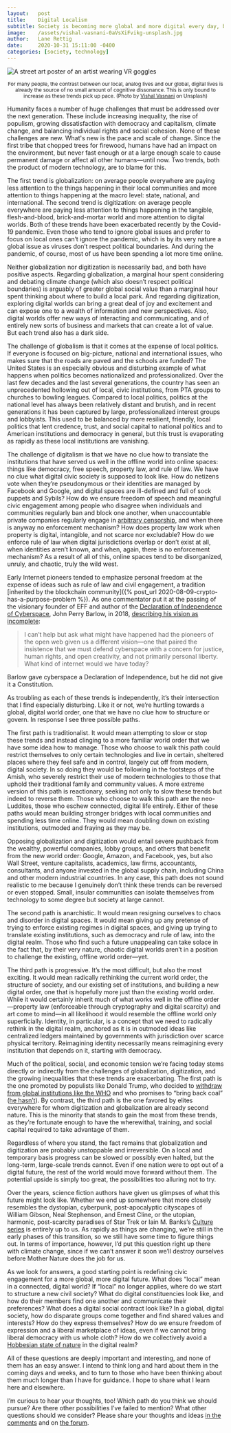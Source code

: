```yaml
---
layout:   post
title:    Digital Localism
subtitle: Society is becoming more global and more digital every day, but we still have no idea how to structure and govern global, digital spaces. A good place to start is by redefining civil society for our connected future.
image:    /assets/vishal-vasnani-0aVsXiFvikg-unsplash.jpg
author:   Lane Rettig
date:     2020-10-31 15:11:00 -0400
categories: [society, technology]
---
```

![A street art poster of an artist wearing VR goggles]({{page.image}})

<p style="text-align: center"><sub>For many people, the contrast between our local, analog lives and our global, digital lives is already the source of no small amount of cognitive dissonance. This is only bound to increase as these trends pick up pace. (Photo by <a href="https://unsplash.com/@vishal9950?utm_source=unsplash&amp;utm_medium=referral&amp;utm_content=creditCopyText">Vishal Vasnani</a> on Unsplash)</sub></p>


Humanity faces a number of huge challenges that must be addressed over the next generation. These include increasing inequality, the rise of populism, growing dissatisfaction with democracy and capitalism, climate change, and balancing individual rights and social cohesion. None of these challenges are new. What's new is the pace and scale of change. Since the first tribe that chopped trees for firewood, humans have had an impact on the environment, but never fast enough or at a large enough scale to cause permanent damage or affect all other humans—until now. Two trends, both the product of modern technology, are to blame for this.

The first trend is globalization: on average people everywhere are paying less attention to the things happening in their local communities and more attention to things happening at the macro level: state, national, and international. The second trend is digitization: on average people everywhere are paying less attention to things happening in the tangible, flesh-and-blood, brick-and-mortar world and more attention to digital worlds. Both of these trends have been exacerbated recently by the Covid-19 pandemic. Even those who tend to ignore global issues and prefer to focus on local ones can’t ignore the pandemic, which is by its very nature a global issue as viruses don’t respect political boundaries. And during the pandemic, of course, most of us have been spending a lot more time online.

Neither globalization nor digitization is necessarily bad, and both have positive aspects. Regarding globalization, a marginal hour spent considering and debating climate change (which also doesn’t respect political boundaries) is arguably of greater global social value than a marginal hour spent thinking about where to build a local park. And regarding digitization, exploring digital worlds can bring a great deal of joy and excitement and can expose one to a wealth of information and new perspectives. Also, digital worlds offer new ways of interacting and communicating, and of entirely new sorts of business and markets that can create a lot of value. But each trend also has a dark side.

The challenge of globalism is that it comes at the expense of local politics. If everyone is focused on big-picture, national and international issues, who makes sure that the roads are paved and the schools are funded? The United States is an especially obvious and disturbing example of what happens when politics becomes nationalized and professionalized. Over the last few decades and the last several generations, the country has seen an unprecedented hollowing out of local, civic institutions, from PTA groups to churches to bowling leagues. Compared to local politics, politics at the national level has always been relatively distant and brutish, and in recent generations it has been captured by large, professionalized interest groups and lobbyists. This used to be balanced by more resilient, friendly, local politics that lent credence, trust, and social capital to national politics and to American institutions and democracy in general, but this trust is evaporating as rapidly as these local institutions are vanishing.

The challenge of digitalism is that we have no clue how to translate the institutions that have served us well in the offline world into online spaces: things like democracy, free speech, property law, and rule of law. We have no clue what digital civic society is supposed to look like. How do netizens vote when they’re pseudonymous or their identities are managed by Facebook and Google, and digital spaces are ill-defined and full of sock puppets and Sybils? How do we ensure freedom of speech and meaningful civic engagement among people who disagree when individuals and communities regularly ban and block one another, when unaccountable private companies regularly engage in [arbitrary censorship](https://www.applescotch.com/data/sovereignty/2020/04/26/declaring-digital-independence.html), and when there is anyway no enforcement mechanism? How does property law work when property is digital, intangible, and not scarce nor excludable? How do we enforce rule of law when digital jurisdictions overlap or don’t exist at all, when identities aren’t known, and when, again, there is no enforcement mechanism? As a result of all of this, online spaces tend to be disorganized, unruly, and chaotic, truly the wild west.

Early Internet pioneers tended to emphasize personal freedom at the expense of ideas such as rule of law and civil engagement, a tradition [inherited by the blockchain community]({% post_url 2020-08-09-crypto-has-a-purpose-problem %}). As one commentator put it at the passing of the visionary founder of EFF and author of the [Declaration of Independence of Cyberspace](https://www.eff.org/cyberspace-independence), John Perry Barlow, in 2018, [describing his vision as incomplete](https://slate.com/technology/2018/02/john-perry-barlow-gave-internet-activists-only-half-the-mission-they-need.html):

> I can’t help but ask what might have happened had the pioneers of the open web given us a different vision—one that paired the insistence that we must defend cyberspace with a concern for justice, human rights, and open creativity, and not primarily personal liberty. What kind of internet would we have today?

Barlow gave cyberspace a Declaration of Independence, but he did not give it a Constitution.

As troubling as each of these trends is independently, it’s their intersection that I find especially disturbing. Like it or not, we’re hurtling towards a global, digital world order, one that we have no clue how to structure or govern. In response I see three possible paths.

The first path is traditionalist. It would mean attempting to slow or stop these trends and instead clinging to a more familiar world order that we have some idea how to manage. Those who choose to walk this path could restrict themselves to only certain technologies and live in certain, sheltered places where they feel safe and in control, largely cut off from modern, digital society. In so doing they would be following in the footsteps of the Amish, who severely restrict their use of modern technologies to those that uphold their traditional family and community values. A more extreme version of this path is reactionary, seeking not only to slow these trends but indeed to reverse them. Those who choose to walk this path are the neo-Luddites, those who eschew connected, digital life entirely. Either of these paths would mean building stronger bridges with local communities and spending less time online. They would mean doubling down on existing institutions, outmoded and fraying as they may be.

Opposing globalization and digitization would entail severe pushback from the wealthy, powerful companies, lobby groups, and others that benefit from the new world order: Google, Amazon, and Facebook, yes, but also Wall Street, venture capitalists, academics, law firms, accountants, consultants, and anyone invested in the global supply chain, including China and other modern industrial countries. In any case, this path does not sound realistic to me because I genuinely don’t think these trends can be reversed or even stopped. Small, insular communities can isolate themselves from technology to some degree but society at large cannot.

The second path is anarchistic. It would mean resigning ourselves to chaos and disorder in digital spaces. It would mean giving up any pretense of trying to enforce existing regimes in digital spaces, and giving up trying to translate existing institutions, such as democracy and rule of law, into the digital realm. Those who find such a future unappealing can take solace in the fact that, by their very nature, chaotic digital worlds aren’t in a position to challenge the existing, offline world order—yet.

The third path is progressive. It’s the most difficult, but also the most exciting. It would mean radically rethinking the current world order, the structure of society, and our existing set of institutions, and building a new digital order, one that is hopefully more just than the existing world order. While it would certainly inherit much of what works well in the offline order—property law (enforceable through cryptography and digital scarcity) and art come to mind—in all likelihood it would resemble the offline world only superficially. Identity, in particular, is a concept that we need to radically rethink in the digital realm, anchored as it is in outmoded ideas like centralized ledgers maintained by governments with jurisdiction over scarce physical territory. Reimagining identity necessarily means reimagining every institution that depends on it, starting with democracy.

Much of the political, social, and economic tension we’re facing today stems directly or indirectly from the challenges of globalization, digitization, and the growing inequalities that these trends are exacerbating. The first path is the one promoted by populists like Donald Trump, who decided to [withdraw from global institutions like the WHO](https://www.thelancet.com/journals/lancet/article/PIIS0140-6736(20)31527-0/fulltext) and who promises to “bring back coal” ([he hasn’t](https://www.washingtonpost.com/opinions/trump-pledged-to-bring-back-coal-like-everything-under-him-it-collapsed-instead/2020/06/12/1fa8bed6-accd-11ea-9063-e69bd6520940_story.html)). By contrast, the third path is the one favored by elites everywhere for whom digitization and globalization are already second nature. This is the minority that stands to gain the most from these trends, as they’re fortunate enough to have the wherewithal, training, and social capital required to take advantage of them.

Regardless of where you stand, the fact remains that globalization and digitization are probably unstoppable and irreversible. On a local and temporary basis progress can be slowed or possibly even halted, but the long-term, large-scale trends cannot. Even if one nation were to opt out of a digital future, the rest of the world would move forward without them. The potential upside is simply too great, the possibilities too alluring not to try.

Over the years, science fiction authors have given us glimpses of what this future might look like. Whether we end up somewhere that more closely resembles the dystopian, cyberpunk, post-apocalyptic cityscapes of William Gibson, Neal Stephenson, and Ernest Cline, or the utopian, harmonic, post-scarcity paradises of Star Trek or Iain M. Banks’s [Culture series](https://en.wikipedia.org/wiki/Culture_series) is entirely up to us. As rapidly as things are changing, we’re still in the early phases of this transition, so we still have some time to figure things out. In terms of importance, however, I’d put this question right up there with climate change, since if we can’t answer it soon we’ll destroy ourselves before Mother Nature does the job for us.

As we look for answers, a good starting point is redefining civic engagement for a more global, more digital future. What does “local” mean in a connected, digital world? If “local” no longer applies, where do we start to structure a new civil society? What do digital constituencies look like, and how do their members find one another and communicate their preferences? What does a digital social contract look like? In a global, digital society, how do disparate groups come together and find shared values and interests? How do they express themselves? How do we ensure freedom of expression and a liberal marketplace of ideas, even if we cannot bring liberal democracy with us whole cloth? How do we collectively avoid a [Hobbesian state of nature](https://en.wikipedia.org/wiki/State_of_nature#Thomas_Hobbes) in the digital realm?

All of these questions are deeply important and interesting, and none of them has an easy answer. I intend to think long and hard about them in the coming days and weeks, and to turn to those who have been thinking about them much longer than I have for guidance. I hope to share what I learn here and elsewhere.

I’m curious to hear your thoughts, too! Which path do you think we should pursue? Are there other possibilities I’ve failed to mention? What other questions should we consider? Please share your thoughts and ideas [in the comments](https://forum.etherean.org/t/digital-localism-etherean-org/352) and on [the forum](https://forum.etherean.org/).
